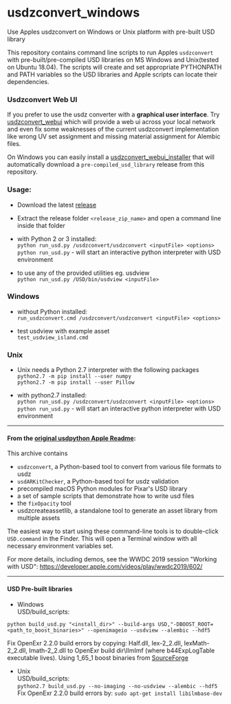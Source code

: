 # usdzconvert_windows
Use Apples usdzconvert on Windows or Unix platform with pre-built USD library

This repository contains command line scripts to run Apples `usdzconvert` with pre-built/pre-compiled USD libraries on MS Windows and Unix(tested on Ubuntu 18.04). The scripts will create and set appropriate PYTHONPATH and PATH variables so the USD libraries and Apple scripts can locate their dependencies.

### Usdzconvert Web UI
If you prefer to use the usdz converter with a <b>graphical user interface</b>. Try [usdzconvert_webui](https://github.com/tappi287/usdzconvert_webui) which will provide a web ui across your local network and even fix some weaknesses of the current usdzconvert implementation like wrong UV set assignment and missing material assignment for Alembic files.

On Windows you can easily install a [usdzconvert_webui_installer](https://github.com/tappi287/usdzconvert_webui/releases) that will automatically download a `pre-compiled_usd_library` release from this repository.

### Usage:
  - Download the latest [release](https://github.com/tappi287/usdzconvert_windows/releases)

  - Extract the release folder `<release_zip_name>` and open a command line inside that folder

  - with Python 2 or 3 installed:<br />
  		`python run_usd.py /usdzconvert/usdzconvert <inputFile> <options>`<br />
		`python run_usd.py` - will start an interactive python interpreter with USD environment

  - to use any of the provided utilities eg. usdview<br />
		`python run_usd.py /USD/bin/usdview <inputFile>`
		
 ### Windows
  - without Python installed:<br />
  		`run_usdzconvert.cmd /usdzconvert/usdzconvert <inputFile> <options>`

  - test usdview with example asset<br />
		`test_usdview_island.cmd`
		

  ### Unix
  
  - Unix needs a Python 2.7 interpreter with the following packages<br />
		`python2.7 -m pip install --user numpy`<br />
		`python2.7 -m pip install --user Pillow`
    
  - with python2.7 installed:<br />
		`python run_usd.py /usdzconvert/usdzconvert <inputFile> <options>`<br />
		`python run_usd.py` - will start an interactive python interpreter with USD environment
------------

#### From the [original usdpython Apple Readme](https://github.com/tappi287/usdzconvert_windows/blob/master/README_USD-Python-Tools.md):
This archive contains
- `usdzconvert`, a Python-based tool to convert from various file formats to usdz
- `usdARKitChecker`, a Python-based tool for usdz validation
- precompiled macOS Python modules for Pixar's USD library
- a set of sample scripts that demonstrate how to write usd files
- the `fixOpacity` tool
- usdzcreateassetlib, a standalone tool to generate an asset library from multiple assets

The easiest way to start using these command-line tools is to double-click `USD.command` in the Finder. This will open a Terminal window with all necessary environment variables set.

For more details, including demos, see the WWDC 2019 session "Working with USD": 
https://developer.apple.com/videos/play/wwdc2019/602/

------------

#### USD Pre-built libraries ####
* Windows <br />
USD/build_scripts: <br />
```
python build_usd.py "<install_dir>" --build-args USD,"-DBOOST_ROOT=<path_to_boost_binaries>" --openimageio --usdview --alembic --hdf5
````
Fix OpenExr 2.2.0 build errors by copying: Half.dll, Iex-2_2.dll, IexMath-2_2.dll, Imath-2_2.dll to OpenExr build dir\IlmImf (where b44ExpLogTable executable lives).
Using 1_65_1 boost binaries from [SourceForge](https://sourceforge.net/projects/boost/files/boost-binaries/)

* Unix <br />
USD/build_scripts:<br />
`python2.7 build_usd.py --no-imaging --no-usdview --alembic --hdf5` <br />
Fix OpenExr 2.2.0 build errors by: `sudo apt-get install libilmbase-dev`
